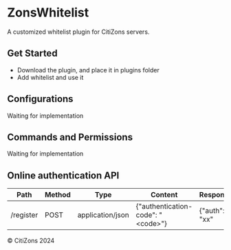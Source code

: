 # ZonsWhitelist

A customized whitelist plugin for CitiZons servers.

## Get Started

* Download the plugin, and place it in plugins folder
* Add whitelist and use it

## Configurations

 Waiting for implementation
 
## Commands and Permissions

 Waiting for implementation

## Online authentication API

| Path      | Method |Type| Content                             | Response      |
|-----------|--------|--|-------------------------------------|---------------|
| /register | POST   |application/json| {"authentication-code": "\<code\>"} | {"auth": "xx" |

&copy; CitiZons 2024
